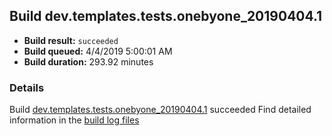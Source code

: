 ## Build dev.templates.tests.onebyone_20190404.1
- **Build result:** `succeeded`
- **Build queued:** 4/4/2019 5:00:01 AM
- **Build duration:** 293.92 minutes
### Details
Build [dev.templates.tests.onebyone_20190404.1](https://winappstudio.visualstudio.com/web/build.aspx?pcguid=a4ef43be-68ce-4195-a619-079b4d9834c2&builduri=vstfs%3a%2f%2f%2fBuild%2fBuild%2f27492) succeeded
Find detailed information in the [build log files](https://uwpctdiags.blob.core.windows.net/buildlogs/dev.templates.tests.onebyone_20190404.1_logs.zip)
